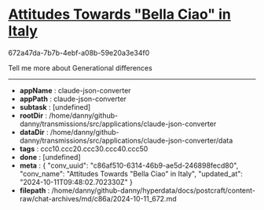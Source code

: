 # [Attitudes Towards "Bella Ciao" in Italy](https://claude.ai/chat/c86af510-6314-46b9-ae5d-246898fecd80)

672a47da-7b7b-4ebf-a08b-59e20a3e34f0

Tell me more about Generational differences

---

* **appName** : claude-json-converter
* **appPath** : claude-json-converter
* **subtask** : [undefined]
* **rootDir** : /home/danny/github-danny/transmissions/src/applications/claude-json-converter
* **dataDir** : /home/danny/github-danny/transmissions/src/applications/claude-json-converter/data
* **tags** : ccc10.ccc20.ccc30.ccc40.ccc50
* **done** : [undefined]
* **meta** : {
  "conv_uuid": "c86af510-6314-46b9-ae5d-246898fecd80",
  "conv_name": "Attitudes Towards \"Bella Ciao\" in Italy",
  "updated_at": "2024-10-11T09:48:02.702330Z"
}
* **filepath** : /home/danny/github-danny/hyperdata/docs/postcraft/content-raw/chat-archives/md/c86a/2024-10-11_672.md